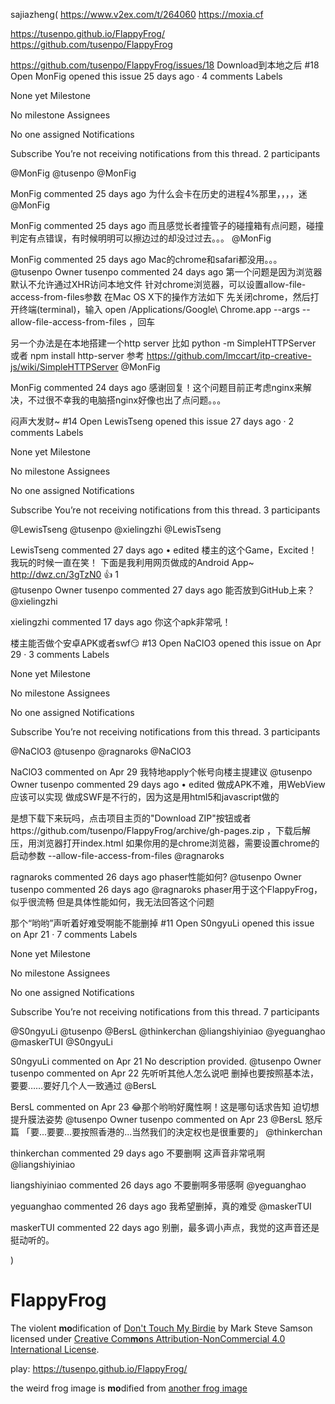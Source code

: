 sajiazheng(
https://www.v2ex.com/t/264060
https://moxia.cf 

https://tusenpo.github.io/FlappyFrog/ 
https://github.com/tusenpo/FlappyFrog



https://github.com/tusenpo/FlappyFrog/issues/18
Download到本地之后 #18
 Open	MonFig opened this issue 25 days ago · 4 comments
Labels

None yet
Milestone

No milestone
Assignees

No one assigned
Notifications

  Subscribe
You’re not receiving notifications from this thread.
2 participants

@MonFig @tusenpo
@MonFig
 
MonFig commented 25 days ago
为什么会卡在历史的进程4%那里，，，，迷
@MonFig
 
MonFig commented 25 days ago
而且感觉长者撞管子的碰撞箱有点问题，碰撞判定有点错误，有时候明明可以擦边过的却没过过去。。。
@MonFig
 
MonFig commented 25 days ago
Mac的chrome和safari都没用。。。
@tusenpo
 Owner
tusenpo commented 24 days ago
第一个问题是因为浏览器默认不允许通过XHR访问本地文件
针对chrome浏览器，可以设置allow-file-access-from-files参数
在Mac OS X下的操作方法如下
先关闭chrome，然后打开终端(terminal)，输入 open /Applications/Google\ Chrome.app --args --allow-file-access-from-files ，回车

另一个办法是在本地搭建一个http server
比如 python -m SimpleHTTPServer 或者 npm install http-server
参考 https://github.com/lmccart/itp-creative-js/wiki/SimpleHTTPServer
@MonFig
 
MonFig commented 24 days ago
感谢回复！这个问题目前正考虑nginx来解决，不过很不幸我的电脑搭nginx好像也出了点问题。。。

闷声大发财~ #14
 Open	LewisTseng opened this issue 27 days ago · 2 comments
Labels

None yet
Milestone

No milestone
Assignees

No one assigned
Notifications

  Subscribe
You’re not receiving notifications from this thread.
3 participants

@LewisTseng @tusenpo @xielingzhi
@LewisTseng
 
LewisTseng commented 27 days ago • edited
楼主的这个Game，Excited！
我玩的时候一直在笑！
下面是我利用网页做成的Android App~
http://dwz.cn/3gTzN0
 :+1: 1  
@tusenpo
 Owner
tusenpo commented 27 days ago
能否放到GitHub上来？
@xielingzhi
 
xielingzhi commented 17 days ago
你这个apk非常吼！

楼主能否做个安卓APK或者swf😏 #13
 Open	NaClO3 opened this issue on Apr 29 · 3 comments
Labels

None yet
Milestone

No milestone
Assignees

No one assigned
Notifications

  Subscribe
You’re not receiving notifications from this thread.
3 participants

@NaClO3 @tusenpo @ragnaroks
@NaClO3
 
NaClO3 commented on Apr 29
我特地apply个帐号向楼主提建议
@tusenpo
 Owner
tusenpo commented 29 days ago • edited
做成APK不难，用WebView应该可以实现
做成SWF是不行的，因为这是用html5和javascript做的

是想下载下来玩吗，点击项目主页的"Download ZIP"按钮或者https://github.com/tusenpo/FlappyFrog/archive/gh-pages.zip ，下载后解压，用浏览器打开index.html
如果你用的是chrome浏览器，需要设置chrome的启动参数 --allow-file-access-from-files
@ragnaroks
 
ragnaroks commented 26 days ago
phaser性能如何?
@tusenpo
 Owner
tusenpo commented 26 days ago
@ragnaroks
phaser用于这个FlappyFrog，似乎很流畅
但是具体性能如何，我无法回答这个问题

那个“哟哟”声听着好难受啊能不能删掉 #11
 Open	S0ngyuLi opened this issue on Apr 21 · 7 comments
Labels

None yet
Milestone

No milestone
Assignees

No one assigned
Notifications

  Subscribe
You’re not receiving notifications from this thread.
7 participants

@S0ngyuLi @tusenpo @BersL @thinkerchan @liangshiyiniao @yeguanghao @maskerTUI
@S0ngyuLi
 
S0ngyuLi commented on Apr 21
No description provided.
@tusenpo
 Owner
tusenpo commented on Apr 22
先听听其他人怎么说吧
删掉也要按照基本法，要要……要好几个人一致通过
@BersL
 
BersL commented on Apr 23
:joy:那个哟哟好魔性啊！这是哪句话求告知 迫切想提升膜法姿势
@tusenpo
 Owner
tusenpo commented on Apr 23
@BersL
怒斥篇 「要...要要...要按照香港的...当然我们的決定权也是很重要的」
@thinkerchan
 
thinkerchan commented 29 days ago
不要删啊 这声音非常吼啊
@liangshiyiniao
 
liangshiyiniao commented 26 days ago
不要删啊多带感啊
@yeguanghao
 
yeguanghao commented 26 days ago
我希望删掉，真的难受
@maskerTUI
 
maskerTUI commented 22 days ago
别删，最多调小声点，我觉的这声音还是挺动听的。




)

# FlappyFrog
The violent **mo**dification of [Don't Touch My Birdie](https://github.com/marksteve/dtmb) by Mark Steve Samson
licensed under [Creative Com**mo**ns Attribution-NonCommercial 4.0 International License](https://creativecommons.org/licenses/by-nc/4.0/).

play: https://tusenpo.github.io/FlappyFrog/

the weird frog image is **mo**dified from [another frog image](https://amphibian.com/)
